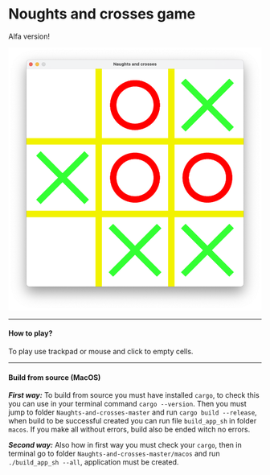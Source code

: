 # Noughts and crosses game

Alfa version!

![Noughts and crosses](/pictures/n_and_c.png "Noughts and crosses")

---
#### How to play?

To play use trackpad or mouse and click to empty cells.

---
#### Build from source (MacOS)

***First way:***
To build from source you must have installed `cargo`,
to check this you can use in your terminal command `cargo --version`.
Then you must jump to folder `Naughts-and-crosses-master` and run 
`cargo build --release`, when build to be successful created you can run file `build_app_sh` in folder `macos`. If you make all without errors, build also be ended witch no errors.

***Second way:***
Also how in first way you must check your `cargo`, then
in terminal go to folder `Naughts-and-crosses-master/macos` and run `./build_app_sh --all`, application must be created.